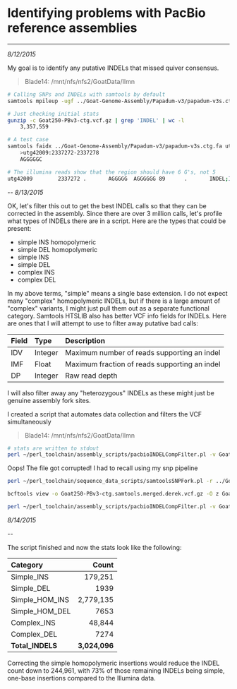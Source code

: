 # Identifying problems with PacBio reference assemblies
---
*8/12/2015*

My goal is to identify any putative INDELs that missed quiver consensus.

> Blade14: /mnt/nfs/nfs2/GoatData/Ilmn

```bash
# Calling SNPs and INDELs with samtools by default
samtools mpileup -ugf ../Goat-Genome-Assembly/Papadum-v3/papadum-v3s.ctg.fa Goat250-PBv3-ctg.bam | bcftools call -vmO z -o Goat250-PBv3-ctg.vcf.gz

# Just checking initial stats
gunzip -c Goat250-PBv3-ctg.vcf.gz | grep 'INDEL' | wc -l
	3,357,559

# A test case
samtools faidx ../Goat-Genome-Assembly/Papadum-v3/papadum-v3s.ctg.fa utg42009:2337272-2337278
	>utg42009:2337272-2337278
	AGGGGGC

# The illumina reads show that the region should have 6 G's, not 5
utg42009        2337272 .       AGGGGG  AGGGGGG 89      .       INDEL;IDV=8;IMF=0.8;DP=10;VDB=0.0849961;SGB=-0.651104;MQSB=1;MQ0F=0;AC=2;AN=2;DP4=0,0,2,6;MQ=60   GT:PL   1/1:116,24,0
```


--
*8/13/2015*

OK, let's filter this out to get the best INDEL calls so that they can be corrected in the assembly. Since there are over 3 million calls, let's profile what types of INDELs there are in a script. Here are the types that could be present:

* simple INS homopolymeric
* simple DEL homopolymeric
* simple INS 
* simple DEL
* complex INS
* complex DEL


In my above terms, "simple" means a single base extension. I do not expect many "complex" homopolymeric INDELs, but if there is a large amount of "complex" variants, I might just pull them out as a separate functional category. Samtools HTSLIB also has better VCF info fields for INDELs. Here are ones that I will attempt to use to filter away putative bad calls:

|Field | Type | Description|
|:-- | :-- | :--|
|IDV | Integer | Maximum number of reads supporting an indel |
| IMF | Float | Maximum fraction of reads supporting an indel |
| DP | Integer | Raw read depth |

I will also filter away any "heterozygous" INDELs as these might just be genuine assembly fork sites.

I created a script that automates data collection and filters the VCF simultaneously

> Blade14: /mnt/nfs/nfs2/GoatData/Ilmn

```bash
# stats are written to stdout
perl ~/perl_toolchain/assembly_scripts/pacbioINDELCompFilter.pl -v Goat250-PBv3-ctg.vcf.gz -o Goat250-PBv3-ctg.indel.filtered.vcf > Goat250-PBv3-ctg.indel.filtered.vcf.stats

```

Oops! The file got corrupted! I had to recall using my snp pipeline

```bash
perl ~/perl_toolchain/sequence_data_scripts/samtoolsSNPFork.pl -r ../Goat-Genome-Assembly/Papadum-v3/papadum-v3s.ctg.fa -i Goat250-PBv3-ctg.bam -o Goat250-PBv3-ctg -n 20 -t 1

bcftools view -o Goat250-PBv3-ctg.samtools.merged.derek.vcf.gz -O z Goat250-PBv3-ctg.samtools.merged.bcf

perl ~/perl_toolchain/assembly_scripts/pacbioINDELCompFilter.pl -v Goat250-PBv3-ctg.samtools.merged.derek.vcf.gz -o Goat250-PBv3-ctg.indel.filtered.vcf > Goat250-PBv3-ctg.indel.filtered.vcf.stats

```

*8/14/2015*

--

The script finished and now the stats look like the following:

|Category|Count|
|:---|---:|
Simple_INS   |   179,251
Simple_DEL    |  1939
Simple_HOM_INS|  2,779,135
Simple_HOM_DEL|  7653
Complex_INS   |  48,844
Complex_DEL   |  7274
**Total_INDELS**  |  **3,024,096**

Correcting the simple homopolymeric insertions would reduce the INDEL count down to 244,961, with 73% of those remaining INDELs being simple, one-base insertions compared to the Illumina data.